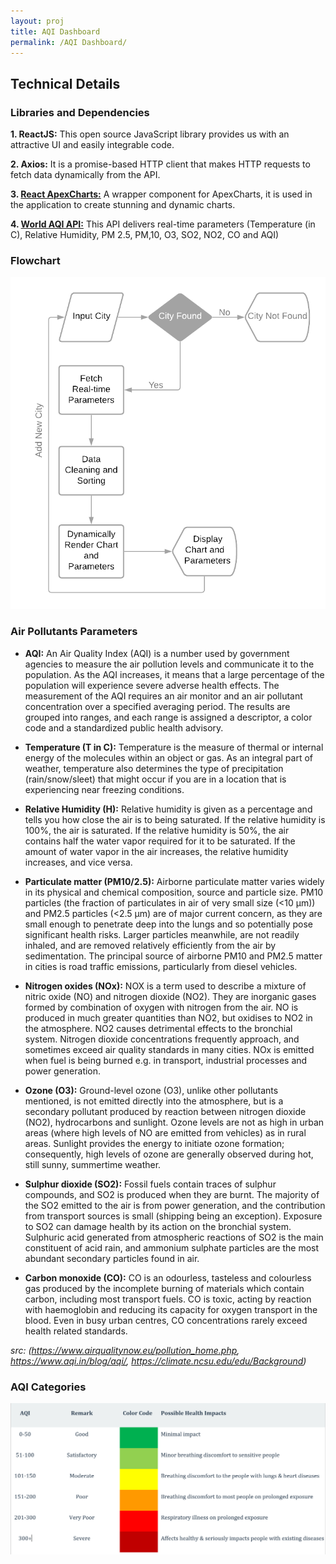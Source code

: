 ```yaml
---
layout: proj
title: AQI Dashboard
permalink: /AQI Dashboard/
---
```

## Technical Details

### Libraries and Dependencies
**1. ReactJS:** This open source JavaScript library provides us with an attractive UI and easily integrable code.

**2. Axios:** It is a promise-based HTTP client that makes HTTP requests to fetch data dynamically from the API.

**3. [React ApexCharts:](https://apexcharts.com/docs/react-charts/)** A wrapper component for ApexCharts, it is used in the application to create stunning and dynamic charts. 

**4. [World AQI API:](https://aqicn.org/api/)** This API delivers real-time parameters (Temperature (in C), Relative Humidity, PM 2.5, PM,10, O3, SO2, NO2, CO and AQI)


### Flowchart


![Flowchart](https://github.com/sonica799/AQI-Dashboard/blob/main/images/Dashboard%20Flowchart.png)


### Air Pollutants Parameters

* **AQI:**
An Air Quality Index (AQI) is a number used by government agencies to measure the air pollution levels and communicate it to the population. As the AQI increases, it means that a large percentage of the population will experience severe adverse health effects. The measurement of the AQI requires an air monitor and an air pollutant concentration over a specified averaging period. The results are grouped into ranges, and each range is assigned a descriptor, a color code and a standardized public health advisory.

* **Temperature (T in C):**
Temperature is the measure of thermal or internal energy of the molecules within an object or gas. As an integral part of weather, temperature also determines the type of precipitation (rain/snow/sleet) that might occur if you are in a location that is experiencing near freezing conditions.

* **Relative Humidity (H):**
Relative humidity is given as a percentage and tells you how close the air is to being saturated. If the relative humidity is 100%, the air is saturated. If the relative humidity is 50%, the air contains half the water vapor required for it to be saturated. If the amount of water vapor in the air increases, the relative humidity increases, and vice versa. 

* **Particulate matter (PM10/2.5):**
Airborne particulate matter varies widely in its physical and chemical composition, source and particle size. PM10 particles (the fraction of particulates in air of very small size (<10 µm)) and PM2.5 particles (<2.5 µm) are of major current concern, as they are small enough to penetrate deep into the lungs and so potentially pose significant health risks. Larger particles meanwhile, are not readily inhaled, and are removed relatively efficiently from the air by sedimentation. The principal source of airborne PM10 and PM2.5 matter in  cities is road traffic emissions, particularly from diesel vehicles.

* **Nitrogen oxides (NOx):**
NOX is a term used to describe a mixture of nitric oxide (NO) and nitrogen dioxide (NO2). They are inorganic gases formed by combination of oxygen with nitrogen from the air. NO is produced in much greater quantities than NO2, but oxidises to NO2 in the atmosphere. NO2 causes detrimental effects to the bronchial system. Nitrogen dioxide concentrations frequently approach, and sometimes exceed air quality standards in many cities. NOx is emitted when fuel is being burned e.g. in transport, industrial processes and power generation.

* **Ozone (O3):**
Ground-level ozone (O3), unlike other pollutants mentioned, is not emitted directly into the atmosphere, but is a secondary pollutant produced by reaction between nitrogen dioxide (NO2), hydrocarbons and sunlight. Ozone levels are not as high in urban areas (where high levels of NO are emitted from vehicles) as in rural areas. Sunlight provides the energy to initiate ozone formation; consequently, high levels of ozone are generally observed during hot, still sunny, summertime weather.

* **Sulphur dioxide (SO2):**
Fossil fuels contain traces of sulphur compounds, and SO2 is produced when they are burnt. The majority of the SO2 emitted to the air is from power generation, and the contribution from transport sources is small (shipping being an exception). Exposure to SO2 can damage health by its action on the bronchial system. Sulphuric acid generated from atmospheric reactions of SO2 is the main constituent of acid rain, and ammonium sulphate particles are the most abundant secondary particles found in air.


* **Carbon monoxide (CO):**
CO is an odourless, tasteless and colourless gas produced by the incomplete burning of materials which contain carbon, including most transport fuels. CO is toxic, acting by reaction with haemoglobin and reducing its capacity for oxygen transport in the blood. Even in busy urban centres, CO concentrations rarely exceed health related standards.

_src: (https://www.airqualitynow.eu/pollution_home.php, https://www.aqi.in/blog/aqi/, https://climate.ncsu.edu/edu/Background)_


### AQI Categories

![AQI Chart](https://github.com/sonica799/AQI-Dashboard/blob/main/images/AQI%20Chart.png)


